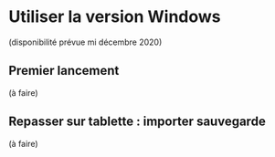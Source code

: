 # Utiliser la version Windows

(disponibilité prévue mi décembre 2020)


## Premier lancement

(à faire)

## Repasser sur tablette : importer sauvegarde

(à faire)

